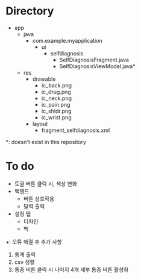 # Directory
- app
  - java
    - com.example.myapplication
      - ui
        - selfdiagnosis
          - SelfDiagnosisFragment.java
          - SelfDiagnosisViewModel.java*
  - res
    - drawable
      - ic_back.png
      - ic_drug.png
      - ic_neck.png
      - ic_pain.png
      - ic_shldr.png
      - ic_wrist.png
    - layout
      - fragment_selfdiagnosis.xml

*: doesn't exist in this repository


# To do
- 토글 버튼 클릭 시, 색상 변화
- 백엔드
  - 버튼 상호작용
  - 달력 출력
- 설정 탭
  - 디자인
  - 백


+: 오류 해결 후 추가 사항
1. 통계 출력
2. csv 정렬
3. 통증 버튼 클릭 시 나머지 4개 세부 통증 버튼 활성화
